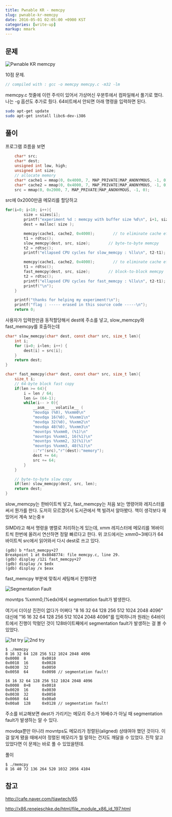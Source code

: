 ```yaml
---
title: Pwnable KR - memcpy
slug: pwnable-kr-memcpy
date: 2016-05-01 02:05:00 +0900 KST
categories: [write-up]
markup: mmark
---
```


## 문제

![Pwnable KR memcpy](pwnable-kr-memcpy.png)

10점 문제.

```c
// compiled with : gcc -o memcpy memcpy.c -m32 -lm
```

memcpy.c 첫줄에 이런 주석이 있어서 가상머신 우분투에서 컴파일해서 풀기로 했다.
나는 -g 옵션도 추가로 줬다.
64비트에서 안되면 아래 명령을 입력하면 된다.

```sh
sudo apt-get update
sudo apt-get install libc6-dev-i386
```

## 풀이

프로그램 흐름을 보면

```c
    char* src;
    char* dest;
    unsigned int low, high;
    unsigned int size;
    // allocate memory
    char* cache1 = mmap(0, 0x4000, 7, MAP_PRIVATE|MAP_ANONYMOUS, -1, 0);
    char* cache2 = mmap(0, 0x4000, 7, MAP_PRIVATE|MAP_ANONYMOUS, -1, 0);
    src = mmap(0, 0x2000, 7, MAP_PRIVATE|MAP_ANONYMOUS, -1, 0);
```

src에 0x2000만큼 메모리를 할당하고

```c
for(i=0; i<10; i++){
        size = sizes[i];
        printf("experiment %d : memcpy with buffer size %d\n", i+1, size);
        dest = malloc( size );

        memcpy(cache1, cache2, 0x4000);        // to eliminate cache effect
        t1 = rdtsc();
        slow_memcpy(dest, src, size);        // byte-to-byte memcpy
        t2 = rdtsc();
        printf("ellapsed CPU cycles for slow_memcpy : %llu\n", t2-t1);

        memcpy(cache1, cache2, 0x4000);        // to eliminate cache effect
        t1 = rdtsc();
        fast_memcpy(dest, src, size);        // block-to-block memcpy
        t2 = rdtsc();
        printf("ellapsed CPU cycles for fast_memcpy : %llu\n", t2-t1);
        printf("\n");
    }

    printf("thanks for helping my experiment!\n");
    printf("flag : ----- erased in this source code -----\n");
    return 0;
```

사용자가 입력한만큼 동적할당해서 dest에 주소를 넣고,
slow_memcpy와 fast_memcpy를 호출하는데

```c
char* slow_memcpy(char* dest, const char* src, size_t len){
    int i;
    for (i=0; i<len; i++) {
        dest[i] = src[i];
    }
    return dest;
}

char* fast_memcpy(char* dest, const char* src, size_t len){
    size_t i;
    // 64-byte block fast copy
    if(len >= 64){
        i = len / 64;
        len &= (64-1);
        while(i-- > 0){
            __asm__ __volatile__ (
            "movdqa (%0), %%xmm0\n"
            "movdqa 16(%0), %%xmm1\n"
            "movdqa 32(%0), %%xmm2\n"
            "movdqa 48(%0), %%xmm3\n"
            "movntps %%xmm0, (%1)\n"
            "movntps %%xmm1, 16(%1)\n"
            "movntps %%xmm2, 32(%1)\n"
            "movntps %%xmm3, 48(%1)\n"
            ::"r"(src),"r"(dest):"memory");
            dest += 64;
            src += 64;
        }
    }

    // byte-to-byte slow copy
    if(len) slow_memcpy(dest, src, len);
    return dest;
}
```

slow_memcpy는 한바이트씩 넣고,
fast_memcpy는 처음 보는 명령어와 레지스터를 써서 뭔가를 한다.
도저히 모르겠어서 도서관에서 책 빌려서 알아봤다.
책이 생각보다 재밌어서 계속 보는중ㅎ

SIMD라고 해서 명령을 병렬로 처리하는게 있는데,
xmm 레지스터에 메모리를 16바이트씩 한번에 올려서 연산하면 정말 빠르다고 한다.
위 코드에서는 xmm0~3에다가 64바이트씩 src에서 읽어와서 다시 dest로 쓰고 있다.

```c-objdump
(gdb) b *fast_memcpy+27
Breakpoint 1 at 0x8048774: file memcpy.c, line 29.
(gdb) display /12i fast_memcpy+27
(gdb) display /x $edx
(gdb) display /x $eax
```

fast_memcpy 부분에 맞춰서 세팅해서 진행하면

![Segmentation Fault](segmentation-fault.png)

movntps %xmm0,(%edx)에서 segmentation fault가 발생한다.

여기서 더이상 진전이 없다가 어쩌다 "8 16 32 64 128 256 512 1024 2048 4096"
대신에 "16 16 32 64 128 256 512 1024 2048 4096"를 입력하니까
원래는 64바이트에서 진행이 막혔던 것이
128바이트째에서 segmentation fault가 발생하는 걸 볼 수 있었다.

![1st try](1st-try.png) ![2nd try](2nd-try.png)

```console
$ ./memcpy
8 16 32 64 128 256 512 1024 2048 4096
0x0008  8       0x0010
0x0018  16      0x0028
0x0030  32      0x0050
0x0058  64      0x0098 // segmentation fault!

16 16 32 64 128 256 512 1024 2048 4096
0x0008  8+8     0x0018
0x0020  16      0x0030
0x0038  32      0x0058
0x0060  64      0x00a0
0x00a8  128     0x0128 // segmentation fault!
```

주소를 비교해보면 dest가 가리키는 메모리 주소가 16배수가 아닐 때
segmentation fault가 발생하는 알 수 있다.

movdqa뿐만 아니라 movntps도 메모리가 정렬된(aligned) 상태여야 했던 것이다.
이걸 알게 됐을 때에서야 정렬된 메모리가 뭘 말하는 건지도 깨달을 수 있었다.
진작 알고 있었다면 이 문제는 바로 풀 수 있었을텐데.

풀이

```console
$ ./memcpy
8 16 40 72 136 264 520 1032 2056 4104
```

## 참고

<http://cafe.naver.com/tiawtech/65>

<http://x86.renejeschke.de/html/file_module_x86_id_197.html>
